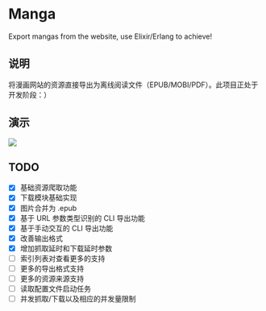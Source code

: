 # Manga

Export mangas from the website, use Elixir/Erlang to achieve!

## 说明

将漫画网站的资源直接导出为离线阅读文件（EPUB/MOBI/PDF）。此项目正处于开发阶段：）

## 演示

![](https://raw.githubusercontent.com/Hentioe/manga.ex/master/.github/show.gif)

## TODO

- [x] 基础资源爬取功能
- [x] 下载模块基础实现
- [x] 图片合并为 .epub
- [x] 基于 URL 参数类型识别的 CLI 导出功能
- [x] 基于手动交互的 CLI 导出功能
- [x] 改善输出格式
- [x] 增加抓取延时和下载延时参数
- [ ] 索引列表对查看更多的支持
- [ ] 更多的导出格式支持
- [ ] 更多的资源来源支持
- [ ] 读取配置文件启动任务
- [ ] 并发抓取/下载以及相应的并发量限制
